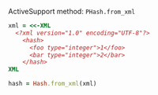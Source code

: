 ActiveSupport method: `PHash.from_xml`

```rb
xml = <<-XML
  <?xml version="1.0" encoding="UTF-8"?>
    <hash>
      <foo type="integer">1</foo>
      <bar type="integer">2</bar>
    </hash>
XML

hash = Hash.from_xml(xml)
```
